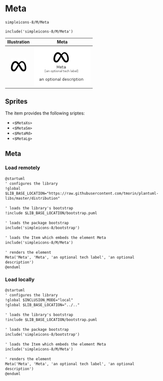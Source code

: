 # Meta


```text
simpleicons-8/M/Meta
```

```text
include('simpleicons-8/M/Meta')
```



| Illustration | Meta |
| :---: | :---: |
| ![illustration for Illustration](../../simpleicons-8/M/Meta.png) | ![illustration for Meta](../../simpleicons-8/M/Meta.Local.png) |



## Sprites
The item provides the following sriptes:

- `<$MetaXs>`
- `<$MetaSm>`
- `<$MetaMd>`
- `<$MetaLg>`





## Meta

### Load remotely
```plantuml
@startuml
' configures the library
!global $LIB_BASE_LOCATION="https://raw.githubusercontent.com/tmorin/plantuml-libs/master/distribution"

' loads the library's bootstrap
!include $LIB_BASE_LOCATION/bootstrap.puml

' loads the package bootstrap
include('simpleicons-8/bootstrap')

' loads the Item which embeds the element Meta
include('simpleicons-8/M/Meta')

' renders the element
Meta('Meta', 'Meta', 'an optional tech label', 'an optional description')
@enduml
```

### Load locally
```plantuml
@startuml
' configures the library
!global $INCLUSION_MODE="local"
!global $LIB_BASE_LOCATION="../.."

' loads the library's bootstrap
!include $LIB_BASE_LOCATION/bootstrap.puml

' loads the package bootstrap
include('simpleicons-8/bootstrap')

' loads the Item which embeds the element Meta
include('simpleicons-8/M/Meta')

' renders the element
Meta('Meta', 'Meta', 'an optional tech label', 'an optional description')
@enduml
```

